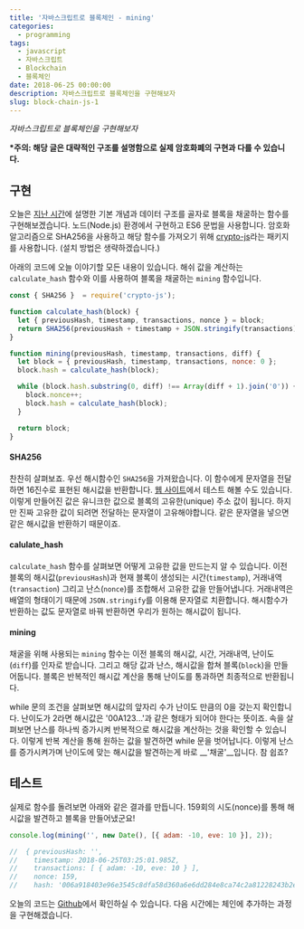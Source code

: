 ```yaml
---
title: '자바스크립트로 블록체인 - mining'
categories:
  - programming
tags:
  - javascript
  - 자바스크립트
  - Blockchain
  - 블록체인
date: 2018-06-25 00:00:00
description: 자바스크립트로 블록체인을 구현해보자
slug: block-chain-js-1
---
```

_자바스크립트로 블록체인을 구현해보자_

__\*주의: 해당 글은 대략적인 구조를 설명함으로 실제 암호화폐의 구현과 다를 수 있습니다.__

## 구현

오늘은 [지난 시간](/programming/block-chain-js/)에 설명한 기본 개념과 데이터 구조를 골자로 블록을 채굴하는 함수를 구현해보겠습니다. 노드(Node.js) 환경에서 구현하고 ES6 문법을 사용합니다. 암호화 알고리즘으로 SHA256을 사용하고 해당 함수를 가져오기 위해 [crypto-js](https://www.npmjs.com/package/crypto-js)라는 패키지를 사용합니다. (설치 방법은 생략하겠습니다.)

아래의 코드에 오늘 이야기할 모든 내용이 있습니다. 해쉬 값을 계산하는 `calculate_hash` 함수와 이를 사용하여 블록을 채굴하는 `mining` 함수입니다.

```javascript
const { SHA256 }  = require('crypto-js');

function calculate_hash(block) {
  let { previousHash, timestamp, transactions, nonce } = block;
  return SHA256(previousHash + timestamp + JSON.stringify(transactions) + nonce).toString();
}

function mining(previousHash, timestamp, transactions, diff) {
  let block = { previousHash, timestamp, transactions, nonce: 0 };
  block.hash = calculate_hash(block);

  while (block.hash.substring(0, diff) !== Array(diff + 1).join('0')) {
    block.nonce++;
    block.hash = calculate_hash(block);
  }

  return block;
}
```

#### SHA256
찬찬히 살펴보죠. 우선 해시함수인 `SHA256`을 가져왔습니다. 이 함수에게 문자열을 전달하면 16진수로 표현된 해시값을 반환합니다. [웹 사이트](https://passwordsgenerator.net/sha256-hash-generator/)에서 테스트 해볼 수도 있습니다. 이렇게 만들어진 값은 유니크한 값으로 블록의 고유한(unique) 주소 값이 됩니다. 하지만 진짜 고유한 값이 되려면 전달하는 문자열이 고유해야합니다. 같은 문자열을 넣으면 같은 해시값을 반환하기 때문이죠.

#### calulate_hash
`calculate_hash` 함수를 살펴보면 어떻게 고유한 값을 만드는지 알 수 있습니다. 이전 블록의 해시값(`previousHash`)과 현재 블록이 생성되는 시간(`timestamp`), 거래내역(`transaction`) 그리고 난스(`nonce`)를 조합해서 고유한 값을 만들어냅니다. 거래내역은 배열의 형태이기 때문에 `JSON.stringify`를 이용해 문자열로 치환합니다. 해시함수가 반환하는 값도 문자열로 바꿔 반환하면 우리가 원하는 해시값이 됩니다.

#### mining
채굴을 위해 사용되는 `mining` 함수는 이전 블록의 해시값, 시간, 거래내역, 난이도(`diff`)를 인자로 받습니다. 그리고 해당 값과 난스, 해시값을 합쳐 블록(`block`)을 만들어둡니다. 블록은 반복적인 해시값 계산을 통해 난이도를 통과하면 최종적으로 반환됩니다.

while 문의 조건을 살펴보면 해시값의 앞자리 수가 난이도 만큼의 0을 갖는지 확인합니다. 난이도가 2라면 해시값은 '00A123...'과 같은 형태가 되어야 한다는 뜻이죠. 속을 살펴보면 난스를 하나씩 증가시켜 반복적으로 해시값을 계산하는 것을 확인할 수 있습니다. 이렇게 반복 계산을 통해 원하는 값을 발견하면 while 문을 벗어납니다. 이렇게 난스를 증가시켜가며 난이도에 맞는 해시값을 발견하는게 바로 __'채굴'__입니다. 참 쉽죠?

## 테스트

실제로 함수를 돌려보면 아래와 같은 결과를 만듭니다. 159회의 시도(nonce)를 통해 해시값을 발견하고 블록을 만들어냈군요!

```javascript
console.log(mining('', new Date(), [{ adam: -10, eve: 10 }], 2));

//  { previousHash: '',
//    timestamp: 2018-06-25T03:25:01.985Z,
//    transactions: [ { adam: -10, eve: 10 } ],
//    nonce: 159,
//    hash: '006a918403e96e3545c8dfa58d360a6e6dd284e8ca74c2a81228243b2e45a1c0' }
```

오늘의 코드는 [Github](https://github.com/hajoeun/block-js/blob/master/v01.js)에서 확인하실 수 있습니다. 다음 시간에는 체인에 추가하는 과정을 구현해겠습니다.
